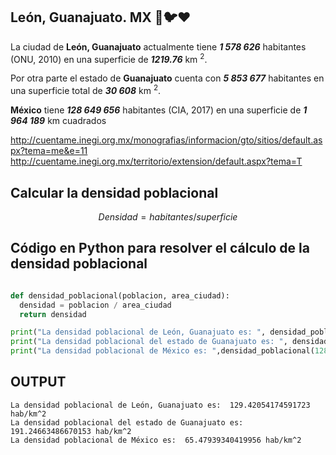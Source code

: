 ## León, Guanajuato. MX :green_heart::bird::heart:
<p>La ciudad de <strong>León, Guanajuato</strong> actualmente tiene <em><strong>1 578 626</strong></em> habitantes (ONU, 2010) en una superficie de <em><strong>1219.76</strong></em> km <sup>2</sup>.</p>
<p>Por otra parte el estado de <strong>Guanajuato</strong> cuenta con <em><strong>5 853 677</strong></em>  habitantes en una superficie total de <em><strong>30 608</strong></em>  km <sup>2</sup>.</p>
<p><strong>México</strong> tiene <em><strong>128 649 656</strong></em> habitantes (CIA, 2017) en una superficie de <em><strong>1 964 189</strong></em> km cuadrados </p>

http://cuentame.inegi.org.mx/monografias/informacion/gto/sitios/default.aspx?tema=me&e=11
http://cuentame.inegi.org.mx/territorio/extension/default.aspx?tema=T

## Calcular la densidad poblacional
```math
Densidad = habitantes/superficie
```

## Código en Python para resolver el cálculo de la densidad poblacional
```python

def densidad_poblacional(poblacion, area_ciudad):
  densidad = poblacion / area_ciudad
  return densidad

print("La densidad poblacional de León, Guanajuato es: ", densidad_poblacional(157862,1219.76),"hab/km^2")
print("La densidad poblacional del estado de Guanajuato es: ", densidad_poblacional(5853677,30608),"hab/km^2")
print("La densidad poblacional de México es: ",densidad_poblacional(128649656,1964735),"hab/km^2")


```

## OUTPUT
```
La densidad poblacional de León, Guanajuato es:  129.42054174591723 hab/km^2
La densidad poblacional del estado de Guanajuato es:  191.24663486670153 hab/km^2
La densidad poblacional de México es:  65.47939340419956 hab/km^2
```
